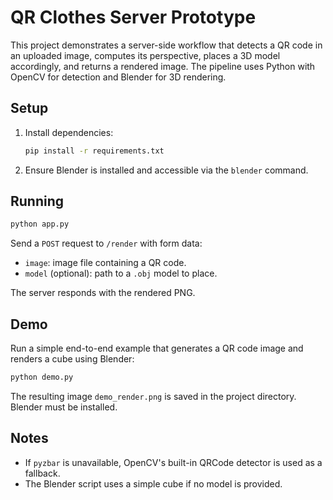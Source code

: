 # QR Clothes Server Prototype

This project demonstrates a server-side workflow that detects a QR code in an uploaded
image, computes its perspective, places a 3D model accordingly, and returns a rendered
image. The pipeline uses Python with OpenCV for detection and Blender for 3D rendering.

## Setup

1. Install dependencies:
   ```bash
   pip install -r requirements.txt
   ```

2. Ensure Blender is installed and accessible via the `blender` command.

## Running

```bash
python app.py
```

Send a `POST` request to `/render` with form data:

- `image`: image file containing a QR code.
- `model` (optional): path to a `.obj` model to place.

The server responds with the rendered PNG.

## Demo

Run a simple end-to-end example that generates a QR code image and renders a cube using Blender:

```bash
python demo.py
```

The resulting image `demo_render.png` is saved in the project directory. Blender must be installed.


## Notes

- If `pyzbar` is unavailable, OpenCV's built-in QRCode detector is used as a fallback.
- The Blender script uses a simple cube if no model is provided.
